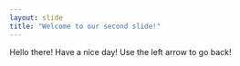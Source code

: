 ```yaml
---
layout: slide
title: "Welcome to our second slide!"
---
```

Hello there! Have a nice day!
Use the left arrow to go back!
